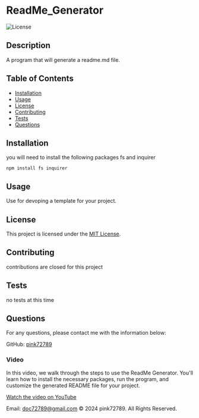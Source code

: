# ReadMe_Generator

![License](https://img.shields.io/badge/license-MIT-blue.svg)

## Description
A program that will generate a readme.md file.

## Table of Contents
- [Installation](#installation)
- [Usage](#usage)
- [License](#license)
- [Contributing](#contributing)
- [Tests](#tests)
- [Questions](#questions)

## Installation
you will need to install the following packages fs and inquirer

```
npm install fs inquirer
```

## Usage
Use for devoping a template for your project.

## License
This project is licensed under the [MIT License](https://opensource.org/license/mit).

## Contributing
contributions are closed for this project

## Tests
no tests at this time

## Questions
For any questions, please contact me with the information below:

GitHub: [pink72789](https://github.com/pink72789)

### Video

In this video, we walk through the steps to use the ReadMe Generator. You'll learn how to install the necessary packages, run the program, and customize the generated README file for your project.

[Watch the video on YouTube](https://www.youtube.com/watch?v=6zgwZ_W7wzk)

Email: doc72789@gmail.com
© 2024 pink72789. All Rights Reserved.

